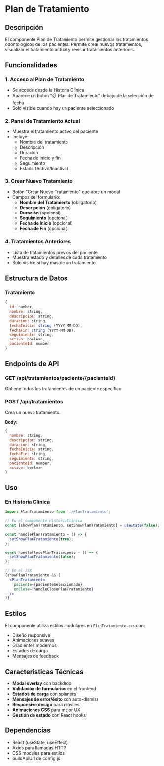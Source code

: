 # Plan de Tratamiento

## Descripción
El componente Plan de Tratamiento permite gestionar los tratamientos odontológicos de los pacientes. Permite crear nuevos tratamientos, visualizar el tratamiento actual y revisar tratamientos anteriores.

## Funcionalidades

### 1. Acceso al Plan de Tratamiento
- Se accede desde la Historia Clínica
- Aparece un botón "📋 Plan de Tratamiento" debajo de la selección de fecha
- Solo visible cuando hay un paciente seleccionado

### 2. Panel de Tratamiento Actual
- Muestra el tratamiento activo del paciente
- Incluye:
  - Nombre del tratamiento
  - Descripción
  - Duración
  - Fecha de inicio y fin
  - Seguimiento
  - Estado (Activo/Inactivo)

### 3. Crear Nuevo Tratamiento
- Botón "Crear Nuevo Tratamiento" que abre un modal
- Campos del formulario:
  - **Nombre del Tratamiento** (obligatorio)
  - **Descripción** (obligatorio)
  - **Duración** (opcional)
  - **Seguimiento** (opcional)
  - **Fecha de Inicio** (opcional)
  - **Fecha de Fin** (opcional)

### 4. Tratamientos Anteriores
- Lista de tratamientos previos del paciente
- Muestra estado y detalles de cada tratamiento
- Solo visible si hay más de un tratamiento

## Estructura de Datos

### Tratamiento
```javascript
{
  id: number,
  nombre: string,
  descripcion: string,
  duracion: string,
  fechaInicio: string (YYYY-MM-DD),
  fechaFin: string (YYYY-MM-DD),
  seguimiento: string,
  activo: boolean,
  pacienteId: number
}
```

## Endpoints de API

### GET /api/tratamientos/paciente/{pacienteId}
Obtiene todos los tratamientos de un paciente específico.

### POST /api/tratamientos
Crea un nuevo tratamiento.

**Body:**
```javascript
{
  nombre: string,
  descripcion: string,
  duracion: string,
  fechaInicio: string,
  fechaFin: string,
  seguimiento: string,
  pacienteId: number,
  activo: boolean
}
```

## Uso

### En Historia Clínica
```jsx
import PlanTratamiento from './PlanTratamiento';

// En el componente HistoriaClinica
const [showPlanTratamiento, setShowPlanTratamiento] = useState(false);

const handlePlanTratamiento = () => {
  setShowPlanTratamiento(true);
};

const handleClosePlanTratamiento = () => {
  setShowPlanTratamiento(false);
};

// En el JSX
{showPlanTratamiento && (
  <PlanTratamiento 
    paciente={pacienteSeleccionado}
    onClose={handleClosePlanTratamiento}
  />
)}
```

## Estilos

El componente utiliza estilos modulares en `PlanTratamiento.css` con:
- Diseño responsive
- Animaciones suaves
- Gradientes modernos
- Estados de carga
- Mensajes de feedback

## Características Técnicas

- **Modal overlay** con backdrop
- **Validación de formularios** en el frontend
- **Estados de carga** con spinners
- **Mensajes de error/éxito** con auto-dismiss
- **Responsive design** para móviles
- **Animaciones CSS** para mejor UX
- **Gestión de estado** con React hooks

## Dependencias

- React (useState, useEffect)
- Axios para llamadas HTTP
- CSS modules para estilos
- buildApiUrl de config.js 